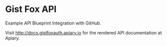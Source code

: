 # Gist Fox API 

Example API Blueprint Integration with GitHub. 


Visit http://docs.gistfoxauth.apiary.io for the rendered API documentation at Apiary.
